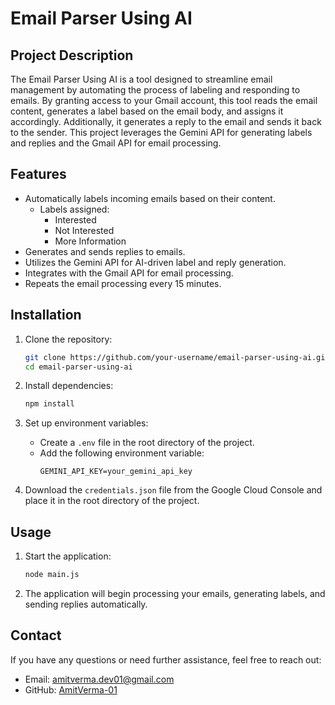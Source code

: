 # Email Parser Using AI

## Project Description

The Email Parser Using AI is a tool designed to streamline email management by automating the process of labeling and responding to emails. By granting access to your Gmail account, this tool reads the email content, generates a label based on the email body, and assigns it accordingly. Additionally, it generates a reply to the email and sends it back to the sender. This project leverages the Gemini API for generating labels and replies and the Gmail API for email processing.

## Features

- Automatically labels incoming emails based on their content.
  - Labels assigned:
    - Interested
    - Not Interested
    - More Information
- Generates and sends replies to emails.
- Utilizes the Gemini API for AI-driven label and reply generation.
- Integrates with the Gmail API for email processing.
- Repeats the email processing every 15 minutes.


## Installation

1. Clone the repository:
    ```bash
    git clone https://github.com/your-username/email-parser-using-ai.git
    cd email-parser-using-ai
    ```

2. Install dependencies:
    ```bash
    npm install
    ```

3. Set up environment variables:
    - Create a `.env` file in the root directory of the project.
    - Add the following environment variable:
        ```
        GEMINI_API_KEY=your_gemini_api_key
        ```

4. Download the `credentials.json` file from the Google Cloud Console and place it in the root directory of the project.

## Usage

1. Start the application:
    ```bash
    node main.js
    ```

2. The application will begin processing your emails, generating labels, and sending replies automatically.
## Contact

If you have any questions or need further assistance, feel free to reach out:

- Email: amitverma.dev01@gmail.com
- GitHub: [AmitVerma-01](https://github.com/AmitVerma-01)
